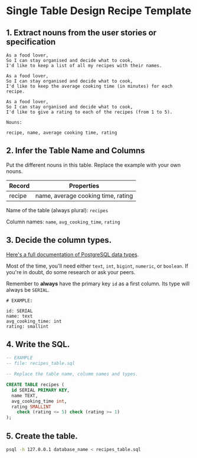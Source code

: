 # Single Table Design Recipe Template

## 1. Extract nouns from the user stories or specification

```
As a food lover,
So I can stay organised and decide what to cook,
I'd like to keep a list of all my recipes with their names.

As a food lover,
So I can stay organised and decide what to cook,
I'd like to keep the average cooking time (in minutes) for each recipe.

As a food lover,
So I can stay organised and decide what to cook,
I'd like to give a rating to each of the recipes (from 1 to 5).
```

```
Nouns:

recipe, name, average cooking time, rating
```

## 2. Infer the Table Name and Columns

Put the different nouns in this table. Replace the example with your own nouns.

| Record        | Properties                        |
| ------------- | ------------------                |
| recipe        | name, average cooking time, rating|

Name of the table (always plural): `recipes` 

Column names: `name`, `avg_cooking_time`, `rating`

## 3. Decide the column types.

[Here's a full documentation of PostgreSQL data types](https://www.postgresql.org/docs/current/datatype.html).

Most of the time, you'll need either `text`, `int`, `bigint`, `numeric`, or `boolean`. If you're in doubt, do some research or ask your peers.

Remember to **always** have the primary key `id` as a first column. Its type will always be `SERIAL`.

```
# EXAMPLE:

id: SERIAL
name: text
avg_cooking_time: int
rating: smallint

```

## 4. Write the SQL.

```sql
-- EXAMPLE
-- file: recipes_table.sql

-- Replace the table name, columm names and types.

CREATE TABLE recipes (
  id SERIAL PRIMARY KEY,
  name TEXT,
  avg_cooking_time int,
  rating SMALLINT
    check (rating <= 5) check (rating >= 1)
);
```

## 5. Create the table.

```bash
psql -h 127.0.0.1 database_name < recipes_table.sql
```


